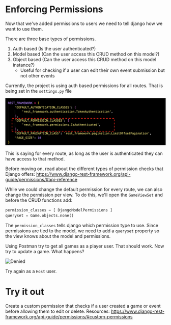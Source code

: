 # Enforcing Permissions
Now that we've added permissions to users we need to tell django how we want to use them.

There are three base types of permissions. 
1. Auth based (Is the user authenticated?)
2. Model based (Can the user access this CRUD method on this model?)
3. Object based (Can the user access this CRUD method on this model instance?)
    - Useful for checking if a user can edit their own event submission but not other events

Currently, the project is using auth based permissions for all routes. That is being set in the `settings.py` file

![default permissions](./images/default_permissions.png)

This is saying for every route, as long as the user is authenticated they can have access to that method. 

Before moving on, read about the different types of permission checks that Django offers: https://www.django-rest-framework.org/api-guide/permissions/#api-reference

While we could change the default permission for every route, we can also change the permission per view. To do this, we'll open the `GameViewSet` and before the CRUD functions add:
```py
permission_classes = [ DjangoModelPermissions ]
queryset = Game.objects.none()
```
The `permission_classes` tells django which permission type to use. Since permissions are tied to the model, we need to add a `queryset` property so the view knows about the model and permissions. 

Using Postman try to get all games as a player user. That should work. Now try to update a game. What happens?

![Denied](https://media.giphy.com/media/OgbPFB5AE3jW/giphy.gif)

Try again as a `Host` user.


# Try it out
Create a custom permission that checks if a user created a game or event before allowing them to edit or delete.
Resources:
https://www.django-rest-framework.org/api-guide/permissions/#custom-permissions

